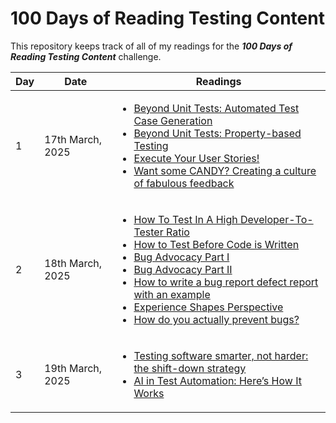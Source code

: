 # 100 Days of Reading Testing Content
This repository keeps track of all of my readings for the _**100 Days of Reading Testing Content**_ challenge.

| Day | Date | Readings |
| --- | ---- | -------- |
| 1 | 17th March, 2025 | <ul><li>[Beyond Unit Tests: Automated Test Case Generation](https://srcclr.github.io/test-lean/chapters/01-automated-test-case-generation.html)</li><li>[Beyond Unit Tests: Property-based Testing](https://srcclr.github.io/test-lean/chapters/02-property-based-testing.html)</li><li>[Execute Your User Stories!](https://srcclr.github.io/test-lean/chapters/04-functional.html)</li><li>[Want some CANDY? Creating a culture of fabulous feedback](https://www.ministryoftesting.com/articles/want-some-candy-creating-a-culture-of-fabulous-feedback)</li></ul>|
| 2 | 18th March, 2025 | <ul><li>[How To Test In A High Developer-To-Tester Ratio](https://nicolalindgren.com/how-to-test-in-a-high-developer-to-tester-ratio/)</li><li>[How to Test Before Code is Written](https://nicolalindgren.com/how-to-test-before-code-is-written/)</li><li>[Bug Advocacy Part I](https://nicolalindgren.com/bug-advocacy-part-i/)</li><li>[Bug Advocacy Part II](https://nicolalindgren.com/bug-advocacy-part-ii/)</li><li>[How to write a bug report defect report with an example](https://nicolalindgren.com/how-to-write-a-bug-report-defect-report-with-an-example/)</li><li>[Experience Shapes Perspective](https://nicolalindgren.com/experience-shapes-perspective/)</li><li>[How do you actually prevent bugs?](https://nicolalindgren.com/how-do-you-actually-prevent-bugs/)</li></ul> |
| 3 | 19th March, 2025 | <ul><li>[Testing software smarter, not harder: the shift-down strategy](https://www.ministryoftesting.com/articles/testing-software-smarter-not-harder-the-shift-down-strategy)</li><li>[AI in Test Automation: Here’s How It Works](https://thectoclub.com/ai-ml/ai-test-automation/)</li></ul> |
